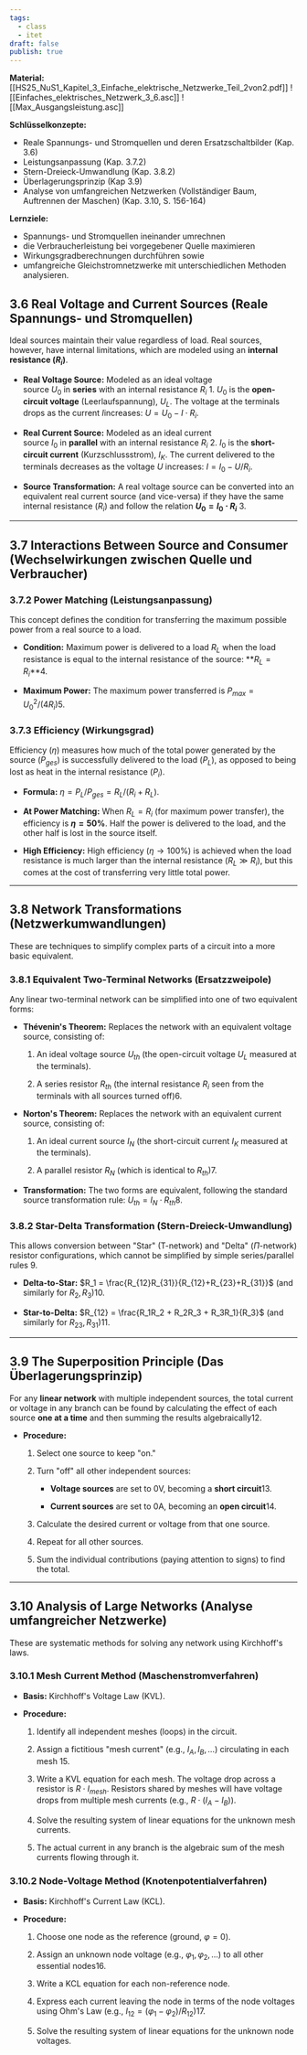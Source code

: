 ```yaml
---
tags:
  - class
  - itet
draft: false
publish: true
---
```

**Material:**
[[HS25_NuS1_Kapitel_3_Einfache_elektrische_Netzwerke_Teil_2von2.pdf]]
![[Einfaches_elektrisches_Netzwerk_3_6.asc]]
![[Max_Ausgangsleistung.asc]]

**Schlüsselkonzepte:**

- Reale Spannungs- und Stromquellen und deren Ersatzschaltbilder (Kap. 3.6)
- Leistungsanpassung (Kap. 3.7.2)
- Stern-Dreieck-Umwandlung (Kap. 3.8.2)
- Überlagerungsprinzip (Kap 3.9)
- Analyse von umfangreichen Netzwerken (Vollständiger Baum, Auftrennen der Maschen) (Kap. 3.10, S. 156-164)

**Lernziele:**  

- Spannungs- und Stromquellen ineinander umrechnen
- die Verbraucherleistung bei vorgegebener Quelle maximieren
- Wirkungsgradberechnungen durchführen sowie
- umfangreiche Gleichstromnetzwerke mit unterschiedlichen Methoden analysieren.
## 3.6 Real Voltage and Current Sources (Reale Spannungs- und Stromquellen)

Ideal sources maintain their value regardless of load. Real sources, however, have internal limitations, which are modeled using an **internal resistance ($R_i$)**.

- **Real Voltage Source:** Modeled as an ideal voltage source $U_0$ in **series** with an internal resistance $R_i$ 1. $U_0$ is the **open-circuit voltage** (Leerlaufspannung), $U_L$. The voltage at the terminals drops as the current $I$increases: $U = U_0 - I \cdot R_i$.
    
- **Real Current Source:** Modeled as an ideal current source $I_0$ in **parallel** with an internal resistance $R_i$ 2. $I_0$ is the **short-circuit current** (Kurzschlussstrom), $I_K$. The current delivered to the terminals decreases as the voltage $U$ increases: $I = I_0 - U/R_i$.
    
- **Source Transformation:** A real voltage source can be converted into an equivalent real current source (and vice-versa) if they have the same internal resistance ($R_i$) and follow the relation **$U_0 = I_0 \cdot R_i$** 3.
    

---

## 3.7 Interactions Between Source and Consumer (Wechselwirkungen zwischen Quelle und Verbraucher)

### 3.7.2 Power Matching (Leistungsanpassung)

This concept defines the condition for transferring the maximum possible power from a real source to a load.

- **Condition:** Maximum power is delivered to a load $R_L$ when the load resistance is equal to the internal resistance of the source: **$R_L = R_i$**4.
    
- **Maximum Power:** The maximum power transferred is $P_{max} = U_0^2 / (4R_i)$5.
    

### 3.7.3 Efficiency (Wirkungsgrad)

Efficiency ($\eta$) measures how much of the total power generated by the source ($P_{ges}$) is successfully delivered to the load ($P_L$), as opposed to being lost as heat in the internal resistance ($P_i$).

- **Formula:** $\eta = P_L / P_{ges} = R_L / (R_i + R_L)$.
    
- **At Power Matching:** When $R_L = R_i$ (for maximum power transfer), the efficiency is **$\eta = 50\%$**. Half the power is delivered to the load, and the other half is lost in the source itself.
    
- **High Efficiency:** High efficiency ($\eta \to 100\%$) is achieved when the load resistance is much larger than the internal resistance ($R_L \gg R_i$), but this comes at the cost of transferring very little total power.
    

---

## 3.8 Network Transformations (Netzwerkumwandlungen)

These are techniques to simplify complex parts of a circuit into a more basic equivalent.

### 3.8.1 Equivalent Two-Terminal Networks (Ersatzzweipole)

Any linear two-terminal network can be simplified into one of two equivalent forms:

- **Thévenin's Theorem:** Replaces the network with an equivalent voltage source, consisting of:
    
    1. An ideal voltage source $U_{th}$ (the open-circuit voltage $U_L$ measured at the terminals).
        
    2. A series resistor $R_{th}$ (the internal resistance $R_i$ seen from the terminals with all sources turned off)6.
        
- **Norton's Theorem:** Replaces the network with an equivalent current source, consisting of:
    
    1. An ideal current source $I_N$ (the short-circuit current $I_K$ measured at the terminals).
        
    2. A parallel resistor $R_N$ (which is identical to $R_{th}$)7.
        
- **Transformation:** The two forms are equivalent, following the standard source transformation rule: $U_{th} = I_N \cdot R_{th}$8.
    

### 3.8.2 Star-Delta Transformation (Stern-Dreieck-Umwandlung)

This allows conversion between "Star" (T-network) and "Delta" ($\Pi$-network) resistor configurations, which cannot be simplified by simple series/parallel rules 9.

- **Delta-to-Star:** $R_1 = \frac{R_{12}R_{31}}{R_{12}+R_{23}+R_{31}}$ (and similarly for $R_2, R_3$)10.
    
- **Star-to-Delta:** $R_{12} = \frac{R_1R_2 + R_2R_3 + R_3R_1}{R_3}$ (and similarly for $R_{23}, R_{31}$)11.
    

---

## 3.9 The Superposition Principle (Das Überlagerungsprinzip)

For any **linear network** with multiple independent sources, the total current or voltage in any branch can be found by calculating the effect of each source **one at a time** and then summing the results algebraically12.

- **Procedure:**
    
    1. Select one source to keep "on."
        
    2. Turn "off" all other independent sources:
        
        - **Voltage sources** are set to 0V, becoming a **short circuit**13.
            
        - **Current sources** are set to 0A, becoming an **open circuit**14.
            
    3. Calculate the desired current or voltage from that one source.
        
    4. Repeat for all other sources.
        
    5. Sum the individual contributions (paying attention to signs) to find the total.
        

---

## 3.10 Analysis of Large Networks (Analyse umfangreicher Netzwerke)

These are systematic methods for solving any network using Kirchhoff's laws.

### 3.10.1 Mesh Current Method (Maschenstromverfahren)

- **Basis:** Kirchhoff's Voltage Law (KVL).
    
- **Procedure:**
    
    1. Identify all independent meshes (loops) in the circuit.
        
    2. Assign a fictitious "mesh current" (e.g., $I_A, I_B, ...$) circulating in each mesh 15.
        
    3. Write a KVL equation for each mesh. The voltage drop across a resistor is $R \cdot I_{mesh}$. Resistors shared by meshes will have voltage drops from multiple mesh currents (e.g., $R \cdot (I_A - I_B)$).
        
    4. Solve the resulting system of linear equations for the unknown mesh currents.
        
    5. The actual current in any branch is the algebraic sum of the mesh currents flowing through it.
        

### 3.10.2 Node-Voltage Method (Knotenpotentialverfahren)

- **Basis:** Kirchhoff's Current Law (KCL).
    
- **Procedure:**
    
    1. Choose one node as the reference (ground, $\varphi = 0$).
        
    2. Assign an unknown node voltage (e.g., $\varphi_1, \varphi_2, ...$) to all other essential nodes16.
        
    3. Write a KCL equation for each non-reference node.
        
    4. Express each current leaving the node in terms of the node voltages using Ohm's Law (e.g., $I_{12} = (\varphi_1 - \varphi_2)/R_{12}$)17.
        
    5. Solve the resulting system of linear equations for the unknown node voltages.